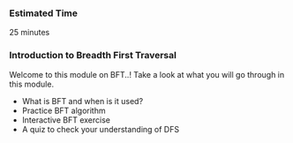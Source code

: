### Estimated Time

25 minutes

### Introduction to Breadth First Traversal

Welcome to this module on BFT..! Take a look at what you will go through in this module.

   - What is BFT and when is it used?
   - Practice BFT algorithm
   - Interactive BFT exercise
   - A quiz to check your understanding of DFS

